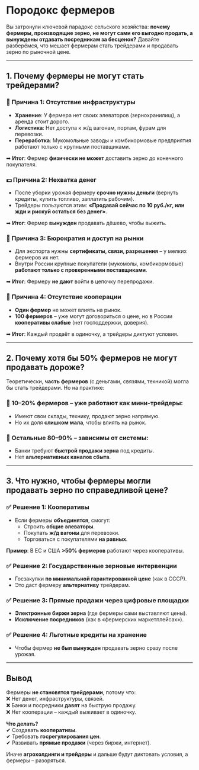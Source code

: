 # Породокс фермеров
Вы затронули ключевой парадокс сельского хозяйства: **почему фермеры, производящие зерно, не могут сами его выгодно продать, а вынуждены отдавать посредникам за бесценок?** Давайте разберёмся, что мешает фермерам стать трейдерами и продавать зерно по рыночной цене.  

---

## **1. Почему фермеры не могут стать трейдерами?**  

### **🚜 Причина 1: Отсутствие инфраструктуры**  
- **Хранение**: У фермера нет своих элеваторов (зернохранилищ), а аренда стоит дорого.  
- **Логистика**: Нет доступа к ж/д вагонам, портам, фурам для перевозки.  
- **Переработка**: Мукомольные заводы и комбикормовые предприятия работают только с крупными поставщиками.  

➡ **Итог**: Фермер **физически не может** доставить зерно до конечного покупателя.  

### **💵 Причина 2: Нехватка денег**  
- После уборки урожая фермеру **срочно нужны деньги** (вернуть кредиты, купить топливо, заплатить рабочим).  
- Трейдеры пользуются этим: **«Продавай сейчас по 10 руб./кг, или жди и рискуй остаться без денег»**.  

➡ **Итог**: Фермер **вынужден** продавать дёшево, чтобы выжить.  

### **📜 Причина 3: Бюрократия и доступ на рынки**  
- Для экспорта нужны **сертификаты, связи, разрешения** – у мелких фермеров их нет.  
- Внутри России крупные покупатели (мукомолы, комбикормовые) **работают только с проверенными поставщиками**.  

➡ **Итог**: Фермеру **не дают** войти в цепочку перепродажи.  

### **🤝 Причина 4: Отсутствие кооперации**  
- **Один фермер** не может влиять на рынок.  
- **100 фермеров** – уже могут договориться о цене, но в России **кооперативы слабые** (нет господдержки, доверия).  

➡ **Итог**: Каждый продаёт в одиночку, а трейдеры диктуют условия.  

---

## **2. Почему хотя бы 50% фермеров не могут продавать дороже?**  

Теоретически, **часть фермеров** (с деньгами, связями, техникой) могла бы стать трейдерами. Но на практике:  

### **🔹 10–20% фермеров** – уже работают как мини-трейдеры:  
- Имеют свои склады, технику, продают зерно напрямую.  
- Но их доля **слишком мала**, чтобы влиять на рынок.  

### **🔹 Остальные 80–90%** – зависимы от системы:  
- Банки требуют **быстрой продажи зерна** под кредиты.  
- Нет **альтернативных каналов сбыта**.  

---

## **3. Что нужно, чтобы фермеры могли продавать зерно по справедливой цене?**  

### **✅ Решение 1: Кооперативы**  
- Если фермеры **объединятся**, смогут:  
  - Строить **общие элеваторы**.  
  - Покупать **ж/д вагоны** для перевозки.  
  - Торговаться с покупателями **на равных**.  

**Пример**: В ЕС и США **>50% фермеров** работают через кооперативы.  

### **✅ Решение 2: Государственные зерновые интервенции**  
- Госзакупки **по минимальной гарантированной цене** (как в СССР).  
- Это даст фермеру **альтернативу** трейдерам.  

### **✅ Решение 3: Прямые продажи через цифровые площадки**  
- **Электронные биржи зерна** (где фермеры сами выставляют цены).  
- **Исключение посредников** (как в «фермерских маркетплейсах»).  

### **✅ Решение 4: Льготные кредиты на хранение**  
- Чтобы фермер **не был вынужден** продавать зерно сразу после урожая.  

---

## **Вывод**  
Фермеры **не становятся трейдерами**, потому что:  
❌ Нет денег, инфраструктуры, связей.  
❌ Банки и посредники **давят** на быструю продажу.  
❌ Нет кооперации – каждый выживает в одиночку.  

**Что делать?**  
✔ Создавать **кооперативы**.  
✔ Требовать **госрегулирования цен**.  
✔ Развивать **прямые продажи** (через биржи, интернет).  

Иначе **агрохолдинги и трейдеры** и дальше будут диктовать условия, а фермеры – разоряться.


# 